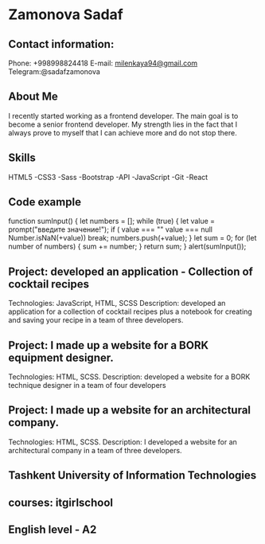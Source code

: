# Zamonova Sadaf

## Contact information:
Phone: +998998824418
E-mail: milenkaya94@gmail.com
Telegram:@sadafzamonova

## About Me
I recently started working as a frontend developer. The main goal is to become a senior frontend developer. My strength lies in the fact that I always prove to myself that I can achieve more and do not stop there.

## Skills
HTML5
-CSS3
-Sass
-Bootstrap
-API
-JavaScript
-Git
-React

## Code example

function sumInput() {
            let numbers = [];
            while (true) {
                let value = prompt("введите значение!");
                if (
                    value === "" 
                    value === null 
                    Number.isNaN(+value))
                    break;
                    numbers.push(+value);
            }
            let sum = 0;
            for (let number of numbers) {
                sum += number;
            }
            return sum;
        }
        alert(sumInput());


## Project: developed an application - Collection of cocktail recipes
Technologies: JavaScript, HTML, SCSS
Description: developed an application for a collection of cocktail recipes plus a notebook for creating and saving your recipe in a team of three developers.
## Project: I made up a website for a BORK equipment designer.
Technologies: HTML, SCSS.
Description: developed a website for a BORK technique designer in a team of four developers
## Project: I made up a website for an architectural company.
Technologies: HTML, SCSS.
Description: I developed a website for an architectural company in a team of three developers.


## Tashkent University of Information Technologies
## courses: itgirlschool

## English level - A2
